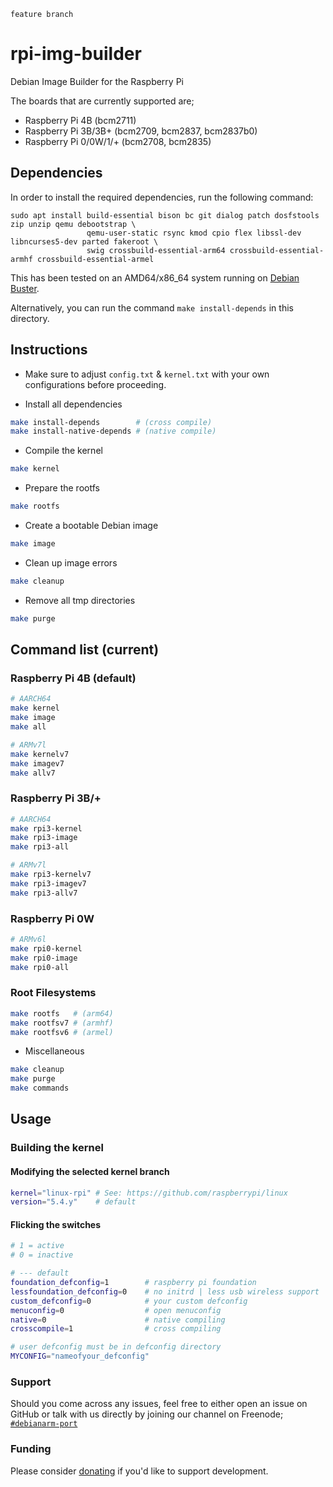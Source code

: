 `feature branch`

# rpi-img-builder

Debian Image Builder for the Raspberry Pi 

The boards that are currently supported are;
* Raspberry Pi 4B (bcm2711)
* Raspberry Pi 3B/3B+ (bcm2709, bcm2837, bcm2837b0)
* Raspberry Pi 0/0W/1/+ (bcm2708, bcm2835)

## Dependencies

In order to install the required dependencies, run the following command:

```
sudo apt install build-essential bison bc git dialog patch dosfstools zip unzip qemu debootstrap \
                 qemu-user-static rsync kmod cpio flex libssl-dev libncurses5-dev parted fakeroot \
                 swig crossbuild-essential-arm64 crossbuild-essential-armhf crossbuild-essential-armel
```

This has been tested on an AMD64/x86_64 system running on [Debian Buster](https://www.debian.org/releases/buster/debian-installer/).

Alternatively, you can run the command `make install-depends` in this directory.

## Instructions

* Make sure to adjust `config.txt` & `kernel.txt` with your own configurations before proceeding.

* Install all dependencies

```sh
make install-depends        # (cross compile)
make install-native-depends # (native compile)
```

* Compile the kernel

```sh
make kernel
```

* Prepare the rootfs

```sh
make rootfs
```

* Create a bootable Debian image

```sh
make image
```

* Clean up image errors

```sh
make cleanup
```

* Remove all tmp directories

```sh
make purge
```

## Command list (current)

### Raspberry Pi 4B (default)

```sh
# AARCH64
make kernel
make image
make all

# ARMv7l
make kernelv7
make imagev7
make allv7
```

### Raspberry Pi 3B/+

```sh
# AARCH64
make rpi3-kernel
make rpi3-image
make rpi3-all

# ARMv7l
make rpi3-kernelv7
make rpi3-imagev7
make rpi3-allv7
```

### Raspberry Pi 0W

```sh
# ARMv6l
make rpi0-kernel
make rpi0-image
make rpi0-all
```

### Root Filesystems

```sh
make rootfs   # (arm64)
make rootfsv7 # (armhf)
make rootfsv6 # (armel)
```

* Miscellaneous

```sh
make cleanup
make purge
make commands
```

## Usage

### Building the kernel

#### Modifying the selected kernel branch

```sh
kernel="linux-rpi" # See: https://github.com/raspberrypi/linux
version="5.4.y"    # default
```

#### Flicking the switches

```sh
# 1 = active
# 0 = inactive

# --- default
foundation_defconfig=1        # raspberry pi foundation
lessfoundation_defconfig=0    # no initrd | less usb wireless support
custom_defconfig=0            # your custom defconfig
menuconfig=0                  # open menuconfig
native=0                      # native compiling
crosscompile=1                # cross compiling

# user defconfig must be in defconfig directory
MYCONFIG="nameofyour_defconfig"
```
### Support

Should you come across any issues, feel free to either open an issue on GitHub or talk with us directly by joining our channel on Freenode; [`#debianarm-port`](irc://irc.freenode.net/#debianarm-port)

### Funding

Please consider [donating](https://www.paypal.com/cgi-bin/webscr?cmd=_donations&business=VG8GP2SY4CEEW&item_name=For+new+single+board+computers+and+accessories) if you'd like to support development.
